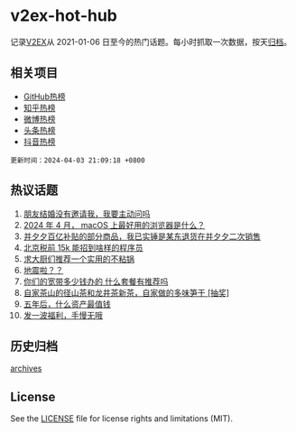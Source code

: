 # v2ex-hot-hub

 记录[V2EX](https://www.v2ex.com/)从 2021-01-06 日至今的热门话题。每小时抓取一次数据，按天[归档](archives)。
 
 ## 相关项目

- [GitHub热榜](https://github.com/lonnyzhang423/github-hot-hub)
- [知乎热榜](https://github.com/lonnyzhang423/zhihu-hot-hub)
- [微博热榜](https://github.com/lonnyzhang423/weibo-hot-hub)
- [头条热榜](https://github.com/lonnyzhang423/toutiao-hot-hub)
- [抖音热榜](https://github.com/lonnyzhang423/douyin-hot-hub)


 `更新时间：2024-04-03 21:09:18 +0800`

## 热议话题

1. [朋友结婚没有邀请我，我要主动问吗](https://www.v2ex.com/t/1029442)
1. [2024 年 4 月， macOS 上最好用的浏览器是什么？](https://www.v2ex.com/t/1029361)
1. [并夕夕百亿补贴的部分商品，我已实锤是某东退货在并夕夕二次销售](https://www.v2ex.com/t/1029380)
1. [北京税前 15k 能招到啥样的程序员](https://www.v2ex.com/t/1029320)
1. [求大厨们推荐一个实用的不粘锅](https://www.v2ex.com/t/1029287)
1. [地震啦？？](https://www.v2ex.com/t/1029319)
1. [你们的宽带多少钱办的 什么套餐有推荐吗](https://www.v2ex.com/t/1029360)
1. [自家茶山的径山茶和龙井茶新茶，自家做的多味笋干 [抽奖]](https://www.v2ex.com/t/1029427)
1. [五年后，什么资产最值钱](https://www.v2ex.com/t/1029440)
1. [发一波福利，手慢无哦](https://www.v2ex.com/t/1029344)

## 历史归档

[archives](archives)

## License

See the [LICENSE](LICENSE) file for license rights and limitations (MIT).
